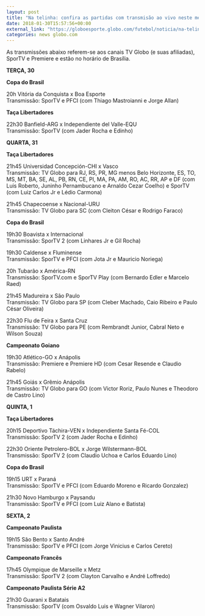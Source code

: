 ```yaml
---
layout: post
title: "Na telinha: confira as partidas com transmisão ao vivo neste meio de semana"
date: 2018-01-30T15:57:56+00:00
external_link: "https://globoesporte.globo.com/futebol/noticia/na-telinha-confira-as-partidas-com-transmissao-ao-vivo-neste-meio-de-semana.ghtml"
categories: news globo.com
---
```

 
 
 

 
 
 
 

As transmissões abaixo referem-se aos canais TV Globo (e suas afiliadas), SporTV e Premiere e estão no horário de Brasília.

 
 
 

**TERÇA, 30**

 
 
 

**Copa do Brasil**

 
 
 

20h Vitória da Conquista x Boa Esporte  
Transmissão: SporTV e PFCI (com Thiago Mastroianni e Jorge Allan)

 
 
 

**Taça Libertadores**

 
 
 

22h30 Banfield-ARG x Independiente del Valle-EQU  
Transmissão: SporTV (com Jader Rocha e Edinho)

 
 
 

**QUARTA, 31**

 
 
 

**Taça Libertadores**

 
 
 

21h45 Universidad Concepción-CHI x Vasco  
Transmissão: TV Globo para RJ, RS, PR, MG menos Belo Horizonte, ES, TO, MS, MT, BA, SE, AL, PB, RN, CE, PI, MA, PA, AM, RO, AC, RR, AP e DF (com Luis Roberto, Juninho Pernambucano e Arnaldo Cezar Coelho) e SporTV (com Luiz Carlos Jr e Lédio Carmona)

 
 
 

21h45 Chapecoense x Nacional-URU  
Transmissão: TV Globo para SC (com Cleiton César e Rodrigo Faraco)

 
 
 

**Copa do Brasil**

 
 
 

19h30 Boavista x Internacional  
Transmissão: SporTV 2 (com Linhares Jr e Gil Rocha)

 
 
 

19h30 Caldense x Fluminense   
Transmissão: SporTV e PFCI (com Jota Jr e Mauricio Noriega)

 
 
 

20h Tubarão x América-RN  
Transmissão: SporTV.com e SporTV Play (com Bernardo Edler e Marcelo Raed)

 
 
 

21h45 Madureira x São Paulo  
Transmissão: TV Globo para SP (com Cleber Machado, Caio Ribeiro e Paulo César Oliveira)

 
 
 

22h30 Flu de Feira x Santa Cruz  
Transmissão: TV Globo para PE (com Rembrandt Junior, Cabral Neto e Wilson Souza)

 
 
 

**Campeonato Goiano**

 
 
 

19h30 Atlético-GO x Anápolis  
Transmissão: Premiere e Premiere HD (com Cesar Resende e Claudio Rabelo)

 
 
 

21h45 Goiás x Grêmio Anápolis  
Transmissão: TV Globo para GO (com Victor Roriz, Paulo Nunes e Theodoro de Castro Lino)

 
 
 

**QUINTA, 1**

 
 
 

**Taça Libertadores**

 
 
 

20h15 Deportivo Táchira-VEN x Independiente Santa Fé-COL  
Transmissão: SporTV 2 (com Jader Rocha e Edinho)

 
 
 

22h30 Oriente Petrolero-BOL x Jorge Wilstermann-BOL  
Transmissão: SporTV 2 (com Claudio Uchoa e Carlos Eduardo Lino)

 
 
 

**Copa do Brasil**

 
 
 

19h15 URT x Paraná  
Transmissão: SporTV e PFCI (com Eduardo Moreno e Ricardo Gonzalez)

 
 
 

21h30 Novo Hamburgo x Paysandu  
Transmissão: SporTV e PFCI (com Luiz Alano e Batista)

 
 
 

**SEXTA, 2**

 
 
 

**Campeonato Paulista**

 
 
 

 
 
 

19h15 São Bento x Santo André  
Transmissão: SporTV e PFCI (com Jorge Vinicius e Carlos Cereto)

 
 
 

**Campeonato Francês**

 
 
 

17h45 Olympique de Marseille x Metz  
Transmissão: SporTV 2 (com Clayton Carvalho e André Loffredo)

 
 
 

**Campeonato Paulista Série A2**

 
 
 
 

21h30 Guarani x Batatais  
Transmissão: SporTV (com Osvaldo Luis e Wagner Vilaron)

 
 
 
